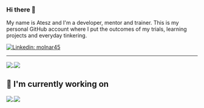 ### Hi there 👋

My name is Atesz and I'm a developer, mentor and trainer. This is my personal GitHub account where I put the outcomes of my trials, learning projects and everyday tinkering.

[![Linkedin: molnar45](https://img.shields.io/badge/-molnar45-blue?style=flat-square&logo=Linkedin&logoColor=white&link=https://www.linkedin.com/in/molnar45/)](https://www.linkedin.com/in/molnar45/)

---

<a href="https://github.com/molnar-atesz">
  <img align="center" src="https://github-readme-stats.vercel.app/api?username=molnar-atesz&show_icons=true&theme=onedark" />
</a>

<a href="https://github.com/molnar-atesz">
  <img align="center" src="https://github-readme-stats.vercel.app/api/top-langs/?username=molnar-atesz&show_icons=true&theme=onedark&hide=ruby&layout=compact" />
</a>

## 🔭 I'm currently working on

<a href="https://github.com/molnar-atesz/burrito-translate-react">
  <img align="center" src="https://github-readme-stats.vercel.app/api/pin/?username=molnar-atesz&repo=burrito-translate-react&theme=onedark" />
</a>
<a href="https://github.com/molnar-atesz/burrito-translate-wrapper">
  <img align="center" src="https://github-readme-stats.vercel.app/api/pin/?username=molnar-atesz&repo=burrito-translate-wrapper&theme=onedark" />
</a>
